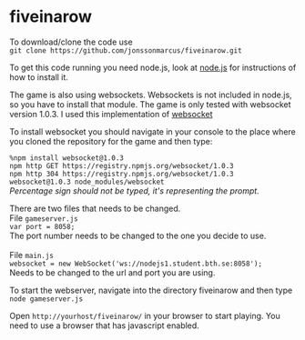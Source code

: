 # fiveinarow

To download/clone the code use</br>
```git clone https://github.com/jonssonmarcus/fiveinarow.git```

To get this code running you need node.js, look at 
[node.js](https://nodejs.org/) for instructions of how to install it.

The game is also using websockets. Websockets is not included
in node.js, so you have to install that module.
The game is only tested with websocket version 1.0.3.
I used this implementation of [websocket](https://github.com/Worlize/WebSocket-Node)

To install websocket you should navigate in your console to the place where you 
cloned the repository for the game and then type:

```%npm install websocket@1.0.3```  </br>
```npm http GET https://registry.npmjs.org/websocket/1.0.3```  </br>
```npm http 304 https://registry.npmjs.org/websocket/1.0.3```  </br>
```websocket@1.0.3 node_modules/websocket```  </br>
_Percentage sign should not be typed, it's representing the prompt._ </br>

There are two files that needs to be changed.</br>
File ```gameserver.js```  </br>
```var port = 8058;```  </br>
The port number needs to be changed to the one you decide to use.<br/><br/>
File ```main.js```  </br>
```websocket = new WebSocket('ws://nodejs1.student.bth.se:8058'); ```  </br>
Needs to be changed to the url and port you are using.</br>






To start the webserver, navigate into the directory fiveinarow and then type<br/>
```node gameserver.js```

Open ```http://yourhost/fiveinarow/``` in your browser to start playing. You need to use a 
browser that has javascript enabled.

